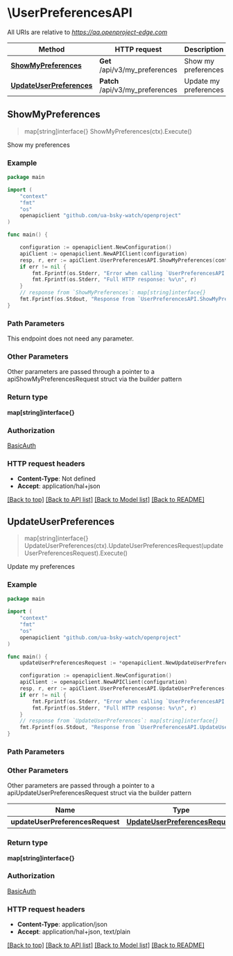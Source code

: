 # \UserPreferencesAPI

All URIs are relative to *https://qa.openproject-edge.com*

Method | HTTP request | Description
------------- | ------------- | -------------
[**ShowMyPreferences**](UserPreferencesAPI.md#ShowMyPreferences) | **Get** /api/v3/my_preferences | Show my preferences
[**UpdateUserPreferences**](UserPreferencesAPI.md#UpdateUserPreferences) | **Patch** /api/v3/my_preferences | Update my preferences



## ShowMyPreferences

> map[string]interface{} ShowMyPreferences(ctx).Execute()

Show my preferences



### Example

```go
package main

import (
	"context"
	"fmt"
	"os"
	openapiclient "github.com/ua-bsky-watch/openproject"
)

func main() {

	configuration := openapiclient.NewConfiguration()
	apiClient := openapiclient.NewAPIClient(configuration)
	resp, r, err := apiClient.UserPreferencesAPI.ShowMyPreferences(context.Background()).Execute()
	if err != nil {
		fmt.Fprintf(os.Stderr, "Error when calling `UserPreferencesAPI.ShowMyPreferences``: %v\n", err)
		fmt.Fprintf(os.Stderr, "Full HTTP response: %v\n", r)
	}
	// response from `ShowMyPreferences`: map[string]interface{}
	fmt.Fprintf(os.Stdout, "Response from `UserPreferencesAPI.ShowMyPreferences`: %v\n", resp)
}
```

### Path Parameters

This endpoint does not need any parameter.

### Other Parameters

Other parameters are passed through a pointer to a apiShowMyPreferencesRequest struct via the builder pattern


### Return type

**map[string]interface{}**

### Authorization

[BasicAuth](../README.md#BasicAuth)

### HTTP request headers

- **Content-Type**: Not defined
- **Accept**: application/hal+json

[[Back to top]](#) [[Back to API list]](../README.md#documentation-for-api-endpoints)
[[Back to Model list]](../README.md#documentation-for-models)
[[Back to README]](../README.md)


## UpdateUserPreferences

> map[string]interface{} UpdateUserPreferences(ctx).UpdateUserPreferencesRequest(updateUserPreferencesRequest).Execute()

Update my preferences



### Example

```go
package main

import (
	"context"
	"fmt"
	"os"
	openapiclient "github.com/ua-bsky-watch/openproject"
)

func main() {
	updateUserPreferencesRequest := *openapiclient.NewUpdateUserPreferencesRequest() // UpdateUserPreferencesRequest |  (optional)

	configuration := openapiclient.NewConfiguration()
	apiClient := openapiclient.NewAPIClient(configuration)
	resp, r, err := apiClient.UserPreferencesAPI.UpdateUserPreferences(context.Background()).UpdateUserPreferencesRequest(updateUserPreferencesRequest).Execute()
	if err != nil {
		fmt.Fprintf(os.Stderr, "Error when calling `UserPreferencesAPI.UpdateUserPreferences``: %v\n", err)
		fmt.Fprintf(os.Stderr, "Full HTTP response: %v\n", r)
	}
	// response from `UpdateUserPreferences`: map[string]interface{}
	fmt.Fprintf(os.Stdout, "Response from `UserPreferencesAPI.UpdateUserPreferences`: %v\n", resp)
}
```

### Path Parameters



### Other Parameters

Other parameters are passed through a pointer to a apiUpdateUserPreferencesRequest struct via the builder pattern


Name | Type | Description  | Notes
------------- | ------------- | ------------- | -------------
 **updateUserPreferencesRequest** | [**UpdateUserPreferencesRequest**](UpdateUserPreferencesRequest.md) |  | 

### Return type

**map[string]interface{}**

### Authorization

[BasicAuth](../README.md#BasicAuth)

### HTTP request headers

- **Content-Type**: application/json
- **Accept**: application/hal+json, text/plain

[[Back to top]](#) [[Back to API list]](../README.md#documentation-for-api-endpoints)
[[Back to Model list]](../README.md#documentation-for-models)
[[Back to README]](../README.md)

